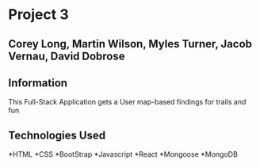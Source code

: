 # Project 3
## Corey Long, Martin Wilson, Myles Turner, Jacob Vernau, David Dobrose

## Information
This Full-Stack Application gets a User map-based findings for trails and fun

## Technologies Used

*HTML
*CSS
*BootStrap
*Javascript
*React
*Mongoose
*MongoDB


